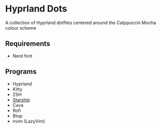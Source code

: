 # Hyprland Dots
A collection of Hyprland dotfiles centered around the Catppuccin Mocha colour scheme

## Requirements
- Nerd font

## Programs
- Hyprland
- Kitty
- ZSH
- [Starship](https://starship.rs/)
- Cava
- Rofi
- Btop
- nvim (LazyVim)
